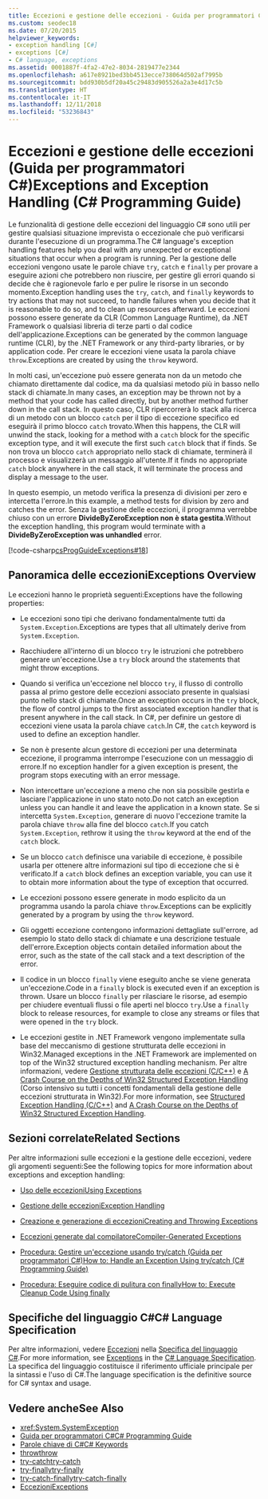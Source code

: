 ```yaml
---
title: Eccezioni e gestione delle eccezioni - Guida per programmatori C#
ms.custom: seodec18
ms.date: 07/20/2015
helpviewer_keywords:
- exception handling [C#]
- exceptions [C#]
- C# language, exceptions
ms.assetid: 0001887f-4fa2-47e2-8034-2819477e2344
ms.openlocfilehash: a617e8921bed3bb4513ecce738064d502af7995b
ms.sourcegitcommit: bdd930b5df20a45c29483d905526a2a3e4d17c5b
ms.translationtype: HT
ms.contentlocale: it-IT
ms.lasthandoff: 12/11/2018
ms.locfileid: "53236843"
---
```

# <a name="exceptions-and-exception-handling-c-programming-guide"></a><span data-ttu-id="fd279-102">Eccezioni e gestione delle eccezioni (Guida per programmatori C#)</span><span class="sxs-lookup"><span data-stu-id="fd279-102">Exceptions and Exception Handling (C# Programming Guide)</span></span>
<span data-ttu-id="fd279-103">Le funzionalità di gestione delle eccezioni del linguaggio C# sono utili per gestire qualsiasi situazione imprevista o eccezionale che può verificarsi durante l'esecuzione di un programma.</span><span class="sxs-lookup"><span data-stu-id="fd279-103">The C# language's exception handling features help you deal with any unexpected or exceptional situations that occur when a program is running.</span></span> <span data-ttu-id="fd279-104">Per la gestione delle eccezioni vengono usate le parole chiave `try`, `catch` e `finally` per provare a eseguire azioni che potrebbero non riuscire, per gestire gli errori quando si decide che è ragionevole farlo e per pulire le risorse in un secondo momento.</span><span class="sxs-lookup"><span data-stu-id="fd279-104">Exception handling uses the `try`, `catch`, and `finally` keywords to try actions that may not succeed, to handle failures when you decide that it is reasonable to do so, and to clean up resources afterward.</span></span> <span data-ttu-id="fd279-105">Le eccezioni possono essere generate da CLR (Common Language Runtime), da .NET Framework o qualsiasi libreria di terze parti o dal codice dell'applicazione.</span><span class="sxs-lookup"><span data-stu-id="fd279-105">Exceptions can be generated by the common language runtime (CLR), by the .NET Framework or any third-party libraries, or by application code.</span></span> <span data-ttu-id="fd279-106">Per creare le eccezioni viene usata la parola chiave `throw`.</span><span class="sxs-lookup"><span data-stu-id="fd279-106">Exceptions are created by using the `throw` keyword.</span></span>  
  
 <span data-ttu-id="fd279-107">In molti casi, un'eccezione può essere generata non da un metodo che chiamato direttamente dal codice, ma da qualsiasi metodo più in basso nello stack di chiamate.</span><span class="sxs-lookup"><span data-stu-id="fd279-107">In many cases, an exception may be thrown not by a method that your code has called directly, but by another method further down in the call stack.</span></span> <span data-ttu-id="fd279-108">In questo caso, CLR ripercorrerà lo stack alla ricerca di un metodo con un blocco `catch` per il tipo di eccezione specifico ed eseguirà il primo blocco `catch` trovato.</span><span class="sxs-lookup"><span data-stu-id="fd279-108">When this happens, the CLR will unwind the stack, looking for a method with a `catch` block for the specific exception type, and it will execute the first such `catch` block that if finds.</span></span> <span data-ttu-id="fd279-109">Se non trova un blocco `catch` appropriato nello stack di chiamate, terminerà il processo e visualizzerà un messaggio all'utente.</span><span class="sxs-lookup"><span data-stu-id="fd279-109">If it finds no appropriate `catch` block anywhere in the call stack, it will terminate the process and display a message to the user.</span></span>  
  
 <span data-ttu-id="fd279-110">In questo esempio, un metodo verifica la presenza di divisioni per zero e intercetta l'errore.</span><span class="sxs-lookup"><span data-stu-id="fd279-110">In this example, a method tests for division by zero and catches the error.</span></span> <span data-ttu-id="fd279-111">Senza la gestione delle eccezioni, il programma verrebbe chiuso con un errore **DivideByZeroException non è stata gestita**.</span><span class="sxs-lookup"><span data-stu-id="fd279-111">Without the exception handling, this program would terminate with a **DivideByZeroException was unhandled** error.</span></span>  
  
 [!code-csharp[csProgGuideExceptions#18](../../../csharp/programming-guide/exceptions/codesnippet/CSharp/exceptions-and-exception-handling_1.cs)]  
  
## <a name="exceptions-overview"></a><span data-ttu-id="fd279-112">Panoramica delle eccezioni</span><span class="sxs-lookup"><span data-stu-id="fd279-112">Exceptions Overview</span></span>  
 <span data-ttu-id="fd279-113">Le eccezioni hanno le proprietà seguenti:</span><span class="sxs-lookup"><span data-stu-id="fd279-113">Exceptions have the following properties:</span></span>  
  
-   <span data-ttu-id="fd279-114">Le eccezioni sono tipi che derivano fondamentalmente tutti da `System.Exception`.</span><span class="sxs-lookup"><span data-stu-id="fd279-114">Exceptions are types that all ultimately derive from `System.Exception`.</span></span>  
  
-   <span data-ttu-id="fd279-115">Racchiudere all'interno di un blocco `try` le istruzioni che potrebbero generare un'eccezione.</span><span class="sxs-lookup"><span data-stu-id="fd279-115">Use a `try` block around the statements that might throw exceptions.</span></span>  
  
-   <span data-ttu-id="fd279-116">Quando si verifica un'eccezione nel blocco `try`, il flusso di controllo passa al primo gestore delle eccezioni associato presente in qualsiasi punto nello stack di chiamate.</span><span class="sxs-lookup"><span data-stu-id="fd279-116">Once an exception occurs in the `try` block, the flow of control jumps to the first associated exception handler that is present anywhere in the call stack.</span></span> <span data-ttu-id="fd279-117">In C#, per definire un gestore di eccezioni viene usata la parola chiave `catch`.</span><span class="sxs-lookup"><span data-stu-id="fd279-117">In C#, the `catch` keyword is used to define an exception handler.</span></span>  
  
-   <span data-ttu-id="fd279-118">Se non è presente alcun gestore di eccezioni per una determinata eccezione, il programma interrompe l'esecuzione con un messaggio di errore.</span><span class="sxs-lookup"><span data-stu-id="fd279-118">If no exception handler for a given exception is present, the program stops executing with an error message.</span></span>  
  
-   <span data-ttu-id="fd279-119">Non intercettare un'eccezione a meno che non sia possibile gestirla e lasciare l'applicazione in uno stato noto.</span><span class="sxs-lookup"><span data-stu-id="fd279-119">Do not catch an exception unless you can handle it and leave the application in a known state.</span></span> <span data-ttu-id="fd279-120">Se si intercetta `System.Exception`, generare di nuovo l'eccezione tramite la parola chiave `throw` alla fine del blocco `catch`.</span><span class="sxs-lookup"><span data-stu-id="fd279-120">If you catch `System.Exception`, rethrow it using the `throw` keyword at the end of the `catch` block.</span></span>  
  
-   <span data-ttu-id="fd279-121">Se un blocco `catch` definisce una variabile di eccezione, è possibile usarla per ottenere altre informazioni sul tipo di eccezione che si è verificato.</span><span class="sxs-lookup"><span data-stu-id="fd279-121">If a `catch` block defines an exception variable, you can use it to obtain more information about the type of exception that occurred.</span></span>  
  
-   <span data-ttu-id="fd279-122">Le eccezioni possono essere generate in modo esplicito da un programma usando la parola chiave `throw`.</span><span class="sxs-lookup"><span data-stu-id="fd279-122">Exceptions can be explicitly generated by a program by using the `throw` keyword.</span></span>  
  
-   <span data-ttu-id="fd279-123">Gli oggetti eccezione contengono informazioni dettagliate sull'errore, ad esempio lo stato dello stack di chiamate e una descrizione testuale dell'errore.</span><span class="sxs-lookup"><span data-stu-id="fd279-123">Exception objects contain detailed information about the error, such as the state of the call stack and a text description of the error.</span></span>  
  
-   <span data-ttu-id="fd279-124">Il codice in un blocco `finally` viene eseguito anche se viene generata un'eccezione.</span><span class="sxs-lookup"><span data-stu-id="fd279-124">Code in a `finally` block is executed even if an exception is thrown.</span></span> <span data-ttu-id="fd279-125">Usare un blocco `finally` per rilasciare le risorse, ad esempio per chiudere eventuali flussi o file aperti nel blocco `try`.</span><span class="sxs-lookup"><span data-stu-id="fd279-125">Use a `finally` block to release resources, for example to close any streams or files that were opened in the `try` block.</span></span>  
  
-   <span data-ttu-id="fd279-126">Le eccezioni gestite in .NET Framework vengono implementate sulla base del meccanismo di gestione strutturata delle eccezioni in Win32.</span><span class="sxs-lookup"><span data-stu-id="fd279-126">Managed exceptions in the .NET Framework are implemented on top of the Win32 structured exception handling mechanism.</span></span> <span data-ttu-id="fd279-127">Per altre informazioni, vedere [Gestione strutturata delle eccezioni (C/C++)](/cpp/cpp/structured-exception-handling-c-cpp) e [A Crash Course on the Depths of Win32 Structured Exception Handling](https://bytepointer.com/resources/pietrek_crash_course_depths_of_win32_seh.htm) (Corso intensivo su tutti i concetti fondamentali della gestione delle eccezioni strutturata in Win32).</span><span class="sxs-lookup"><span data-stu-id="fd279-127">For more information, see [Structured Exception Handling (C/C++)](/cpp/cpp/structured-exception-handling-c-cpp) and [A Crash Course on the Depths of Win32 Structured Exception Handling](https://bytepointer.com/resources/pietrek_crash_course_depths_of_win32_seh.htm).</span></span>  
  
## <a name="related-sections"></a><span data-ttu-id="fd279-128">Sezioni correlate</span><span class="sxs-lookup"><span data-stu-id="fd279-128">Related Sections</span></span>  
 <span data-ttu-id="fd279-129">Per altre informazioni sulle eccezioni e la gestione delle eccezioni, vedere gli argomenti seguenti:</span><span class="sxs-lookup"><span data-stu-id="fd279-129">See the following topics for more information about exceptions and exception handling:</span></span>  
  
-   [<span data-ttu-id="fd279-130">Uso delle eccezioni</span><span class="sxs-lookup"><span data-stu-id="fd279-130">Using Exceptions</span></span>](../../../csharp/programming-guide/exceptions/using-exceptions.md)  
  
-   [<span data-ttu-id="fd279-131">Gestione delle eccezioni</span><span class="sxs-lookup"><span data-stu-id="fd279-131">Exception Handling</span></span>](../../../csharp/programming-guide/exceptions/exception-handling.md)  
  
-   [<span data-ttu-id="fd279-132">Creazione e generazione di eccezioni</span><span class="sxs-lookup"><span data-stu-id="fd279-132">Creating and Throwing Exceptions</span></span>](../../../csharp/programming-guide/exceptions/creating-and-throwing-exceptions.md)  
  
-   [<span data-ttu-id="fd279-133">Eccezioni generate dal compilatore</span><span class="sxs-lookup"><span data-stu-id="fd279-133">Compiler-Generated Exceptions</span></span>](../../../csharp/programming-guide/exceptions/compiler-generated-exceptions.md)  
  
-   [<span data-ttu-id="fd279-134">Procedura: Gestire un'eccezione usando try/catch (Guida per programmatori C#)</span><span class="sxs-lookup"><span data-stu-id="fd279-134">How to: Handle an Exception Using try/catch (C# Programming Guide)</span></span>](../../../csharp/programming-guide/exceptions/how-to-handle-an-exception-using-try-catch.md)  
  
-   [<span data-ttu-id="fd279-135">Procedura: Eseguire codice di pulitura con finally</span><span class="sxs-lookup"><span data-stu-id="fd279-135">How to: Execute Cleanup Code Using finally</span></span>](../../../csharp/programming-guide/exceptions/how-to-execute-cleanup-code-using-finally.md)  
  
## <a name="c-language-specification"></a><span data-ttu-id="fd279-136">Specifiche del linguaggio C#</span><span class="sxs-lookup"><span data-stu-id="fd279-136">C# Language Specification</span></span>  

<span data-ttu-id="fd279-137">Per altre informazioni, vedere [Eccezioni](~/_csharplang/spec/exceptions.md) nella [Specifica del linguaggio C#](../../language-reference/language-specification/index.md).</span><span class="sxs-lookup"><span data-stu-id="fd279-137">For more information, see [Exceptions](~/_csharplang/spec/exceptions.md) in the [C# Language Specification](../../language-reference/language-specification/index.md).</span></span> <span data-ttu-id="fd279-138">La specifica del linguaggio costituisce il riferimento ufficiale principale per la sintassi e l'uso di C#.</span><span class="sxs-lookup"><span data-stu-id="fd279-138">The language specification is the definitive source for C# syntax and usage.</span></span>
  
## <a name="see-also"></a><span data-ttu-id="fd279-139">Vedere anche</span><span class="sxs-lookup"><span data-stu-id="fd279-139">See Also</span></span>

- <xref:System.SystemException>  
- [<span data-ttu-id="fd279-140">Guida per programmatori C#</span><span class="sxs-lookup"><span data-stu-id="fd279-140">C# Programming Guide</span></span>](../../../csharp/programming-guide/index.md)  
- [<span data-ttu-id="fd279-141">Parole chiave di C#</span><span class="sxs-lookup"><span data-stu-id="fd279-141">C# Keywords</span></span>](../../../csharp/language-reference/keywords/index.md)  
- [<span data-ttu-id="fd279-142">throw</span><span class="sxs-lookup"><span data-stu-id="fd279-142">throw</span></span>](../../../csharp/language-reference/keywords/throw.md)  
- [<span data-ttu-id="fd279-143">try-catch</span><span class="sxs-lookup"><span data-stu-id="fd279-143">try-catch</span></span>](../../../csharp/language-reference/keywords/try-catch.md)  
- [<span data-ttu-id="fd279-144">try-finally</span><span class="sxs-lookup"><span data-stu-id="fd279-144">try-finally</span></span>](../../../csharp/language-reference/keywords/try-finally.md)  
- [<span data-ttu-id="fd279-145">try-catch-finally</span><span class="sxs-lookup"><span data-stu-id="fd279-145">try-catch-finally</span></span>](../../../csharp/language-reference/keywords/try-catch-finally.md)  
- [<span data-ttu-id="fd279-146">Eccezioni</span><span class="sxs-lookup"><span data-stu-id="fd279-146">Exceptions</span></span>](../../../standard/exceptions/index.md)  
